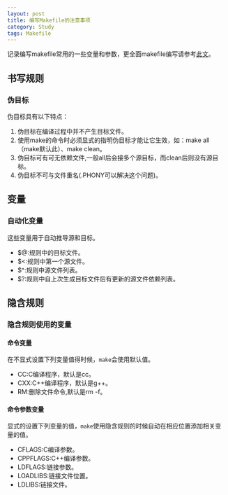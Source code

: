 ```yaml
---
layout: post
title: 编写Makefile的注意事项
category: Study
tags: Makefile
---
```


记录编写makefile常用的一些变量和参数，更全面makefile编写请参考[此文][makefile_link]。

## 书写规则

### 伪目标

伪目标具有以下特点：

1. 伪目标在编译过程中并不产生目标文件。
2. 使用make的命令时必须显式的指明伪目标才能让它生效，如：make all（make默认此）、make clean。
3. 伪目标可有可无依赖文件,一般all后会接多个源目标，而clean后则没有源目标。
4. 伪目标不可与文件重名(.PHONY可以解决这个问题)。

## 变量

### 自动化变量

这些变量用于自动推导源和目标。

* $@:规则中的目标文件。
* $<:规则中第一个源文件。
* $^:规则中源文件列表。
* $?:规则中自上次生成目标文件后有更新的源文件依赖列表。

## 隐含规则

### 隐含规则使用的变量

#### 命令变量

在不显式设置下列变量值得时候，`make`会使用默认值。

* CC:C编译程序，默认是cc。
* CXX:C++编译程序，默认是g++。
* RM:删除文件命令,默认是rm -f。

#### 命令参数变量

显式的设置下列变量的值，`make`使用隐含规则的时候自动在相应位置添加相关变量的值。

* CFLAGS:C编译参数。
* CPPFLAGS:C++编译参数。
* LDFLAGS:链接参数。
* LOADLIBS:链接文件位置。
* LDLIBS:链接文件。

[makefile_link]: https://seisman.github.io/how-to-write-makefile/rules.html
